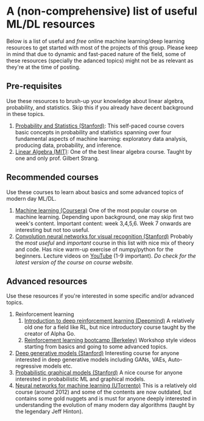 # A (non-comprehensive) list of useful ML/DL resources
Below is a list of useful and *free* online machine learning/deep learning resources to get started with most of the projects of this group. Please keep in mind that due to dynamic and fast-paced nature of the field, some of these resources (specially the adanced topics) might not be as relevant as they're at the time of posting.

## Pre-requisites
Use these resources to brush-up your knowledge about linear algebra, probability, and statistics. Skip this if you already have decent background in these topics.

1. [Probability and Statistics (Stanford)](https://online.stanford.edu/courses/gse-yprobstat-probability-and-statistics): This self-paced course covers basic concepts in probability and statistics spanning over four fundamental aspects of machine learning: exploratory data analysis, producing data, probability, and inference.
2. [Linear Algebra (MIT)](https://ocw.mit.edu/courses/mathematics/18-06-linear-algebra-spring-2010/): One of the best linear algebra course. Taught by one and only prof. Gilbert Strang.

## Recommended courses
Use these courses to learn about basics and some advanced topics of modern day ML/DL.
1. [Machine learning (Coursera)](https://www.coursera.org/learn/machine-learning) One of the most popular course on machine learning. Depending upon background, one may skip first two week's content. Important content: week 3,4,5,6. Week 7 onwards are interesting but not too useful.
2. [Convolution neural networks for visual recognition (Stanford)](http://cs231n.stanford.edu/) Probably the *most useful* and *important* course in this list with nice mix of theory and code. Has nice warm-up exercise of numpy/python for the beginners. Lecture videos on [YouTube](https://www.youtube.com/playlist?list=PLC1qU-LWwrF64f4QKQT-Vg5Wr4qEE1Zxk) (1-9 important). *Do check for the latest version of the course on course website.*

## Advanced resources
Use these resources if you're interested in some specific and/or advanced topics.
1. Reinforcement learning
   1. [Introduction to deep reinforcement learning (Deepmind)](https://www.coursera.org/specializations/probabilistic-graphical-models) A relatively old one for a field like RL, but nice introductory course taught by the creator of Alpha Go.
   1. [Reinforcement learning bootcamp (Berkeley)](https://sites.google.com/view/deep-rl-bootcamp/lectures?fbclid=IwAR3p_GSDysSZN9I3ib43Z-F5CzdYKmkHwh9o_eabSLFw7aP648y0D4jDdqI) Workshop style videos starting from basics and going to some advanced topics.
2. [Deep generative models (Stanford)](https://deepgenerativemodels.github.io/) Interesting course for anyone interested in deep generative models including GANs, VAEs, Auto-regressive models etc.
3. [Probabilistic graphical models (Stanford)](https://www.coursera.org/specializations/probabilistic-graphical-models) A nice course for anyone interested in probabilistic ML and graphical models.
4. [Neural networks for machine learning (UTorrento)](https://www.cs.toronto.edu/~hinton/coursera_lectures.html) This is a relatively old course (around 2012) and some of the contents are now outdated, but contains some gold nuggets and is must for anyone deeply interested in understanding the evolution of many modern day algorithms (taught by the legendary Jeff Hinton).
